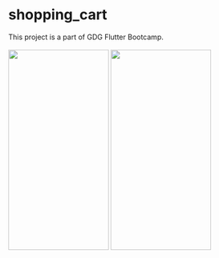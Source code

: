 # shopping_cart

This project is a part of GDG Flutter Bootcamp.<br><br>
<img src="https://raw.githubusercontent.com/monsoonrainbow/shopping-layout/master/Screenshot_1568221987.png" width="200" height="400" >
<img src="https://raw.githubusercontent.com/monsoonrainbow/shopping-layout/master/Screenshot_1568221994.png" width="200" height="400" >
